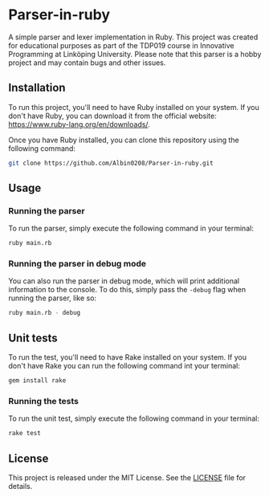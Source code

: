 # Parser-in-ruby
A simple parser and lexer implementation in Ruby. This project was created for educational purposes as part of the TDP019 course in Innovative Programming at Linköping University. Please note that this parser is a hobby project and may contain bugs and other issues.

## Installation
To run this project, you'll need to have Ruby installed on your system. If you don't have Ruby, you can download it from the official website: https://www.ruby-lang.org/en/downloads/.

Once you have Ruby installed, you can clone this repository using the following command:

```bash
git clone https://github.com/Albin0208/Parser-in-ruby.git
```

## Usage

### Running the parser
To run the parser, simply execute the following command in your terminal:


```bash
ruby main.rb
```

### Running the parser in debug mode
You can also run the parser in debug mode, which will print additional information to the console. To do this, simply pass the ``-debug`` flag when running the parser, like so:

```bash
ruby main.rb - debug
```

## Unit tests
To run the test, you'll need to have Rake installed on your system. If you don't have Rake you can run the following command int your terminal:

```bash
gem install rake
```

### Running the tests
To run the unit test, simply execute the following command in your terminal:

```bash
rake test
```

## License
This project is released under the MIT License. See the [LICENSE](https://github.com/Albin0208/Parser-in-ruby/blob/master/LICENSE) file for details.